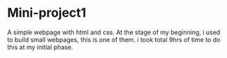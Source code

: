 # Mini-project1
A simple webpage with html and css.
 At the stage of my beginning, i used to build small webpages, this is one of them.
 i took total 9hrs of time to do this at my initial phase.
